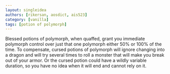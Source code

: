 ```yaml
---
layout: singleidea
authors: [rikersan, aosdict, ais523]
category: [vanilla]
tags: [potion of polymorph]
---
```

Blessed potions of polymorph, when quaffed, grant you immediate polymorph control over just that one polymorph either 50% or 100% of the time. To compensate, cursed potions of polymorph will ignore changing into a dragon and will try several times to roll a monster that will make you break out of your armor. Or the cursed potion could have a wildly variable duration, so you have no idea when it will end and cannot rely on it.

